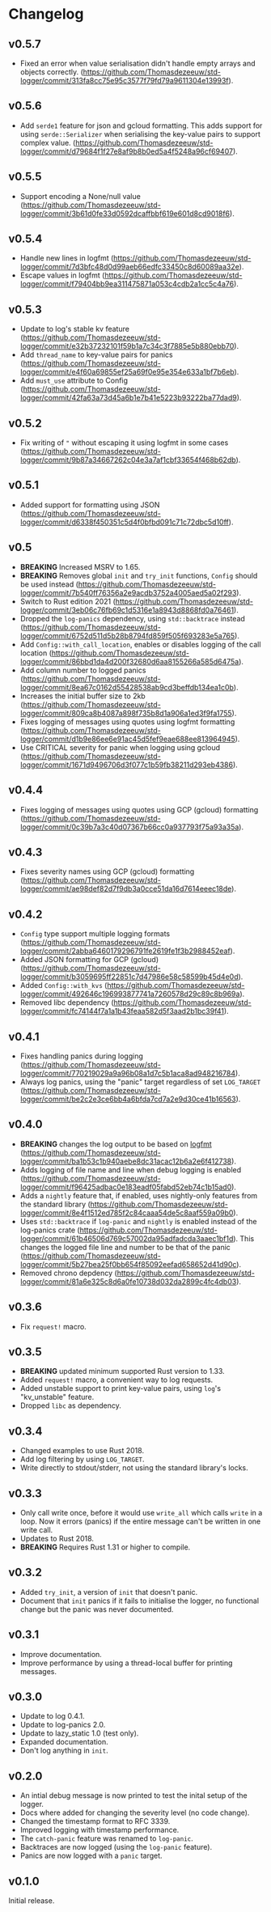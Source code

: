 # Changelog

## v0.5.7

* Fixed an error when value serialisation didn't handle empty arrays and objects
  correctly.
  (https://github.com/Thomasdezeeuw/std-logger/commit/313fa8cc75e95c3577f79fd79a9611304e13993f).

## v0.5.6

* Add `serde1` feature for json and gcloud formatting. This adds support for
  using `serde::Serializer` when serialising the key-value pairs to support
  complex value.
  (https://github.com/Thomasdezeeuw/std-logger/commit/d79684f1f27e8af9b8b0ed5a4f5248a96cf69407).

## v0.5.5

* Support encoding a None/null value
  (https://github.com/Thomasdezeeuw/std-logger/commit/3b61d0fe33d0592dcaffbbf619e601d8cd9018f6).

## v0.5.4

* Handle new lines in logfmt
  (https://github.com/Thomasdezeeuw/std-logger/commit/7d3bfc48d0d99aeb66edfc33450c8d60089aa32e).
* Escape values in logfmt
  (https://github.com/Thomasdezeeuw/std-logger/commit/f79404bb9ea311475871a053c4cdb2a1cc5c4a76).

## v0.5.3

* Update to log's stable kv feature
  (https://github.com/Thomasdezeeuw/std-logger/commit/e32b37232101f59b1a7c34c3f7885e5b880ebb70).
* Add `thread_name` to key-value pairs for panics
  (https://github.com/Thomasdezeeuw/std-logger/commit/e4f60a69855ef25a69f0e95e354e633a1bf7b6eb).
* Add `must_use` attribute to Config
  (https://github.com/Thomasdezeeuw/std-logger/commit/42fa63a73d45a6b1e7b41e5223b93222ba77dad9).

## v0.5.2

* Fix writing of `"` without escaping it using logfmt in some cases
  (https://github.com/Thomasdezeeuw/std-logger/commit/9b87a34667262c04e3a7af1cbf33654f468b62db).

## v0.5.1

* Added support for formatting using JSON
  (https://github.com/Thomasdezeeuw/std-logger/commit/d6338f450351c5d4f0bfbd091c71c72dbc5d10ff).

## v0.5

* **BREAKING** Increased MSRV to 1.65.
* **BREAKING** Removes global `init` and `try_init` functions, `Config` should be used
  instead
  (https://github.com/Thomasdezeeuw/std-logger/commit/7b540ff76356a2e9acdb3752a4005aed5a02f293).
* Switch to Rust edition 2021
  (https://github.com/Thomasdezeeuw/std-logger/commit/3eb06c76fb69c1d5316e1a8943d8868fd0a76461).
* Dropped the `log-panics` dependency, using `std::backtrace` instead
  (https://github.com/Thomasdezeeuw/std-logger/commit/6752d511d5b28b8794fd859f505f693283e5a765).
* Add `Config::with_call_location`, enables or disables logging of the call
  location
  (https://github.com/Thomasdezeeuw/std-logger/commit/86bbd1da4d200f32680d6aa8155266a585d6475a).
* Add column number to logged panics
  (https://github.com/Thomasdezeeuw/std-logger/commit/8ea67c0162d55428538ab9cd3beffdb134ea1c0b).
* Increases the initial buffer size to 2kb
  (https://github.com/Thomasdezeeuw/std-logger/commit/809ca8b4087a898f735b8d1a906a1ed3f9fa1755).
* Fixes logging of messages using quotes using logfmt formatting
  (https://github.com/Thomasdezeeuw/std-logger/commit/d1b9e86ee6e91ac45d5fef9eae688ee813964945).
* Use CRITICAL severity for panic when logging using gcloud
  (https://github.com/Thomasdezeeuw/std-logger/commit/1671d9496706d3f077c1b59fb38211d293eb4386).

## v0.4.4

* Fixes logging of messages using quotes using GCP (gcloud) formatting
  (https://github.com/Thomasdezeeuw/std-logger/commit/0c39b7a3c40d07367b66cc0a937793f75a93a35a).

## v0.4.3

* Fixes severity names using GCP (gcloud) formatting
  (https://github.com/Thomasdezeeuw/std-logger/commit/ae98def82d7f9db3a0cce51da16d7614eeec18de).

## v0.4.2

* `Config` type support multiple logging formats
  (https://github.com/Thomasdezeeuw/std-logger/commit/2abba6460179296791fe2619fe1f3b2988452eaf).
* Added JSON formatting for GCP (gcloud)
  (https://github.com/Thomasdezeeuw/std-logger/commit/b3059695ff22851c7d47986e58c58599b45d4e0d).
* Added `Config::with_kvs`
  (https://github.com/Thomasdezeeuw/std-logger/commit/492646c196993877741a7260578d29c89c8b969a).
* Removed libc dependency
  (https://github.com/Thomasdezeeuw/std-logger/commit/fc74144f7a1a1b43feaa582d5f3aad2b1bc39f41).

## v0.4.1

* Fixes handling panics during logging
  (https://github.com/Thomasdezeeuw/std-logger/commit/770219029a9a96b08a1d7c5b1aca8ad948216784).
* Always log panics, using the "panic" target regardless of set `LOG_TARGET`
  (https://github.com/Thomasdezeeuw/std-logger/commit/be2c2e3ce6bb4a6bfda7cd7a2e9d30ce41b16563).

## v0.4.0

* **BREAKING** changes the log output to be based on [logfmt]
  (https://github.com/Thomasdezeeuw/std-logger/commit/ba1b53c1b940aebe8dc31acac12b6a2e6f412738).
* Adds logging of file name and line when debug logging is enabled
  (https://github.com/Thomasdezeeuw/std-logger/commit/f96425adbac0e183eadf05fabd52eb74c1b15ad0).
* Adds a `nightly` feature that, if enabled, uses nightly-only features from the
  standard library
  (https://github.com/Thomasdezeeuw/std-logger/commit/8e4f1512ed785f2c84caaa54de5c8aaf559a09b0).
* Uses `std::backtrace` if `log-panic` and `nightly` is enabled instead of the
  log-panics crate
  (https://github.com/Thomasdezeeuw/std-logger/commit/61b46506d769c57002da95adfadcda3aaec1bf1d).
  This changes the logged file line and number to be that of the panic
  (https://github.com/Thomasdezeeuw/std-logger/commit/5b27bea25f0bb654f85092eefad658652d41d90c).
* Removed chrono depdency
  (https://github.com/Thomasdezeeuw/std-logger/commit/81a6e325c8d6a0fe10738d032da2899c4fc4db03).

[logfmt]: https://www.brandur.org/logfmt

## v0.3.6

* Fix `request!` macro.

## v0.3.5

* **BREAKING** updated minimum supported Rust version to 1.33.
* Added `request!` macro, a convenient way to log requests.
* Added unstable support to print key-value pairs, using `log`'s "kv_unstable"
  feature.
* Dropped `libc` as dependency.

## v0.3.4

* Changed examples to use Rust 2018.
* Add log filtering by using `LOG_TARGET`.
* Write directly to stdout/stderr, not using the standard library's locks.

## v0.3.3

* Only call write once, before it would use `write_all` which calls `write` in
  a loop. Now it errors (panics) if the entire message can't be written in one
  write call.
* Updates to Rust 2018.
* **BREAKING** Requires Rust 1.31 or higher to compile.

## v0.3.2

* Added `try_init`, a version of `init` that doesn't panic.
* Document that `init` panics if it fails to initialise the logger, no
  functional change but the panic was never documented.

## v0.3.1

* Improve documentation.
* Improve performance by using a thread-local buffer for printing messages.

## v0.3.0

* Update to log 0.4.1.
* Update to log-panics 2.0.
* Update to lazy_static 1.0 (test only).
* Expanded documentation.
* Don't log anything in `init`.

## v0.2.0

* An intial debug message is now printed to test the inital setup of the logger.
* Docs where added for changing the severity level (no code change).
* Changed the timestamp format to RFC 3339.
* Improved logging with timestamp performance.
* The `catch-panic` feature was renamed to `log-panic`.
* Backtraces are now logged (using the `log-panic` feature).
* Panics are now logged with a `panic` target.

## v0.1.0

Initial release.
